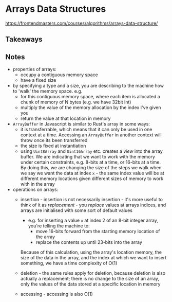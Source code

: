 # Arrays Data Structures

https://frontendmasters.com/courses/algorithms/arrays-data-structure/

## Takeaways


## Notes

- properties of arrays:
  * occupy a contiguous memory space
  * have a fixed size
- by specifying a type and a size, you are describing to the machine how to
    'walk' the memory space. e.g.
  * for this contiguous memory space, where each item is allocated a chunk of
      memory of N bytes (e.g. we have 32bit int)
  * multiply the value of the memory allocation by the index I've given you
  * return the value at that location in memory
- `ArrayBuffer` in Javascript is similar to Rust's array in some ways:
  * it is transferrable, which means that it can only be used in one context at
      a time. Accessing an `ArrayBuffer` in another context will throw once its
      been transferred
  * the size is fixed at instantiation
  * using `Uint8Array` and `Uint16Array` etc. creates a _view_ into the array
      buffer. We are indicating that we want to work with the memory under
      certain constraints, e.g. 8-bits at a time, or 16-bits at a time. By doing
      this, we are changing the size of the steps we walk when we say we want
      the data at index `x` - the same index value will be at different memory
      locations given different sizes of memory to work with in the array
- operations on arrays:
  * insertion - insertion is not necessarily insertion - it's more useful to
      think of it as _replacement_ - you _replace_ values at arrays indices, and
      arrays are initialised with some sort of default values
      - e.g. for inserting a value `x` at index 2 of an 8-bit integer array,
          you're telling the machine to:
        * move 16-bits forward from the starting memory location of the array
        * replace the contents up until 23-bits into the array

      Because of this calculation, using the array's location memory, the size
      of the data in the array, and the index at which we want to insert
      something, we have a time complexity of O(1)
  * deletion - the same rules apply for deletion, because deletion is also
      actually a replacement; there is no change to the size of an array, only
      the values of the data stored at a specific location in memory
  * accessing - accessing is also O(1)
